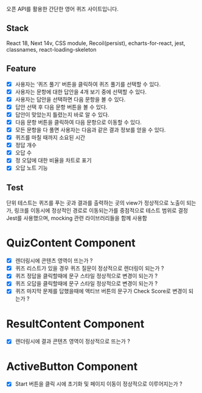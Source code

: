 오픈 API를 활용한 간단한 영어 퀴즈 사이트입니다.

## Stack

React 18, Next 14v, CSS module, Recoil(persist), echarts-for-react, jest, classnames, react-loading-skeleton

## Feature

- [x] 사용자는 ‘퀴즈 풀기’ 버튼을 클릭하여 퀴즈 풀기를 선택할 수 있다.
- [x] 사용자는 문항에 대한 답안을 4개 보기 중에 선택할 수 있다.
- [x] 사용자는 답안을 선택하면 다음 문항을 볼 수 있다.
- [x] 답안 선택 후 다음 문항 버튼을 볼 수 있다.
- [x] 답안이 맞았는지 틀렸는지 바로 알 수 있다.
- [x] 다음 문항 버튼을 클릭하여 다음 문항으로 이동할 수 있다.
- [x] 모든 문항을 다 풀면 사용자는 다음과 같은 결과 정보를 얻을 수 있다.
- [x] 퀴즈를 마칠 때까지 소요된 시간
- [x] 정답 개수
- [x] 오답 수
- [x] 정 오답에 대한 비율을 차트로 표기
- [x] 오답 노트 기능

## Test

단위 테스트는 퀴즈를 푸는 곳과 결과를 출력하는 곳의 view가 정상적으로 노출이 되는가, 링크를 이동시에 정상적인 경로로 이동되는가를 중점적으로 테스트 범위로 결정
Jest를 사용했으며, mocking 관련 라이브러리들을 함께 사용함

# QuizContent Component

- [x] 렌더링시에 콘텐츠 영역이 뜨는가 ?
- [x] 퀴즈 리스트가 있을 경우 퀴즈 질문이 정상적으로 렌더링이 되는가 ?
- [x] 퀴즈 정답을 클릭할때에 문구 스타일 정상적으로 변경이 되는가 ?
- [x] 퀴즈 오답을 클릭할때에 문구 스타일 정상적으로 변경이 되는가 ?
- [x] 퀴즈 마지막 문제를 답했을때에 액티브 버튼의 문구가 Check Score로 변경이 되는가 ?

# ResultContent Component

- [x] 렌더링시에 결과 콘텐츠 영역이 정상적으로 뜨는가 ?

# ActiveButton Component

- [x] Start 버튼을 클릭 시에 초기화 및 페이지 이동이 정상적으로 이루어지는가 ?

